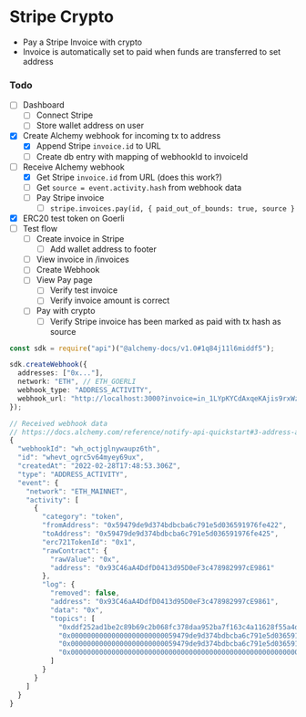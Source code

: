 # Stripe Crypto

- Pay a Stripe Invoice with crypto
- Invoice is automatically set to paid when funds are transferred to set address

### Todo

- [ ] Dashboard
  - [ ] Connect Stripe
  - [ ] Store wallet address on user
- [x] Create Alchemy webhook for incoming tx to address
  - [x] Append Stripe `invoice.id` to URL
  - [ ] Create db entry with mapping of webhookId to invoiceId
- [ ] Receive Alchemy webhook
  - [x] Get Stripe `invoice.id` from URL (does this work?)
  - [ ] Get `source = event.activity.hash` from webhook data
  - [ ] Pay Stripe invoice
    - [ ] `stripe.invoices.pay(id, { paid_out_of_bounds: true, source }`
- [x] ERC20 test token on Goerli
- [ ] Test flow
  - [ ] Create invoice in Stripe
    - [ ] Add wallet address to footer
  - [ ] View invoice in /invoices
  - [ ] Create Webhook
  - [ ] View Pay page
    - [ ] Verify test invoice
    - [ ] Verify invoice amount is correct
  - [ ] Pay with crypto
    - [ ] Verify Stripe invoice has been marked as paid with tx hash as source

```ts
const sdk = require("api")("@alchemy-docs/v1.0#1q84j11l6middf5");

sdk.createWebhook({
  addresses: ["0x..."],
  network: "ETH", // ETH_GOERLI
  webhook_type: "ADDRESS_ACTIVITY",
  webhook_url: "http://localhost:3000?invoice=in_1LYpKYCdAxqeKAjis9rxWzur",
});

// Received webhook data
// https://docs.alchemy.com/reference/notify-api-quickstart#3-address-activity
{
  "webhookId": "wh_octjglnywaupz6th",
  "id": "whevt_ogrc5v64myey69ux",
  "createdAt": "2022-02-28T17:48:53.306Z",
  "type": "ADDRESS_ACTIVITY",
  "event": {
    "network": "ETH_MAINNET",
    "activity": [
      {
        "category": "token",
        "fromAddress": "0x59479de9d374bdbcba6c791e5d036591976fe422",
        "toAddress": "0x59479de9d374bdbcba6c791e5d036591976fe425",
        "erc721TokenId": "0x1",
        "rawContract": {
          "rawValue": "0x",
          "address": "0x93C46aA4DdfD0413d95D0eF3c478982997cE9861"
        },
        "log": {
          "removed": false,
          "address": "0x93C46aA4DdfD0413d95D0eF3c478982997cE9861",
          "data": "0x",
          "topics": [
            "0xddf252ad1be2c89b69c2b068fc378daa952ba7f163c4a11628f55a4df523b3ef",
            "0x00000000000000000000000059479de9d374bdbcba6c791e5d036591976fe422",
            "0x00000000000000000000000059479de9d374bdbcba6c791e5d036591976fe425",
            "0x0000000000000000000000000000000000000000000000000000000000000001"
          ]
        }
      }
    ]
  }
}
```
